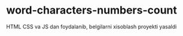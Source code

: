 # word-characters-numbers-count
HTML CSS va JS dan foydalanib, belgilarni xisoblash proyekti yasaldi
